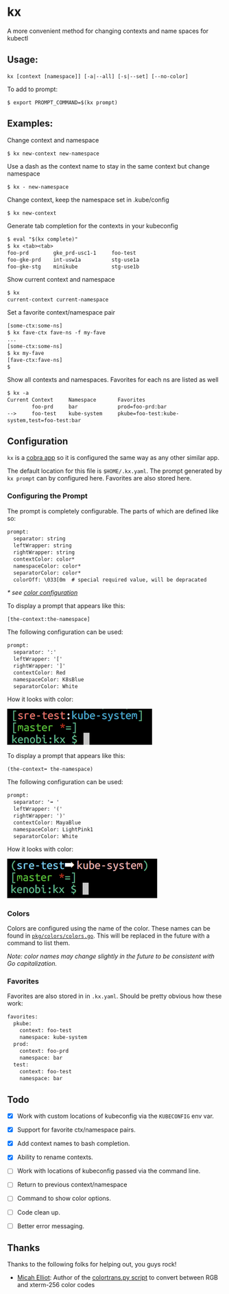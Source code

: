 # kx

A more convenient method for changing contexts and name spaces for kubectl

## Usage:

    kx [context [namespace]] [-a|--all] [-s|--set] [--no-color]

To add to prompt:

    $ export PROMPT_COMMAND=$(kx prompt)

## Examples:

Change context and namespace

    $ kx new-context new-namespace

Use a dash as the context name to stay in the same context but change namespace

    $ kx - new-namespace

Change context, keep the namespace set in .kube/config

    $ kx new-context

Generate tab completion for the contexts in your kubeconfig

    $ eval "$(kx complete)"
    $ kx <tab><tab>
    foo-prd        gke_prd-usc1-1     foo-test
    foo-gke-prd    int-usw1a          stg-use1a
    foo-gke-stg    minikube           stg-use1b
    

Show current context and namespace

    $ kx
    current-context current-namespace

Set a favorite context/namespace pair


    [some-ctx:some-ns]
    $ kx fave-ctx fave-ns -f my-fave
    ...
    [some-ctx:some-ns]
    $ kx my-fave
    [fave-ctx:fave-ns]
    $ 


Show all contexts and namespaces. Favorites for each ns are listed as well

```
$ kx -a
Current Context     Namespace       Favorites
        foo-prd     bar             prod=foo-prd:bar
-->     foo-test    kube-system     pkube=foo-test:kube-system,test=foo-test:bar

```

## Configuration

`kx` is a [cobra app](https://github.com/spf13/cobra) so it is configured the same way as any other similar app.

The default location for this file is `$HOME/.kx.yaml`. The prompt generated by `kx prompt` can by configured here. Favorites are also stored here.

### Configuring the Prompt

The prompt is completely configurable. The parts of which are defined like so:

    prompt:
      separator: string
      leftWrapper: string
      rightWrapper: string
      contextColor: color* 
      namespaceColor: color*
      separatorColor: color*
      colorOff: \033[0m  # special required value, will be depracated 

_* see [color configuration](#colors)_

To display a prompt that appears like this:

    [the-context:the-namespace]
   
The following configuration can be used:

    prompt:
      separator: ':'
      leftWrapper: '['
      rightWrapper: ']'
      contextColor: Red
      namespaceColor: K8sBlue
      separatorColor: White

How it looks with color:

![color prompt](demo-prompt2.png)

To display a prompt that appears like this:

    (the-context➡ the-namespace)
   
The following configuration can be used:

    prompt:
      separator: '➡ '
      leftWrapper: '('
      rightWrapper: ')'
      contextColor: MayaBlue
      namespaceColor: LightPink1
      separatorColor: White
      
How it looks with color:

![color prompt](demo-prompt.png)

### Colors<a name="colors"></a>

Colors are configured using the name of the color. These names can be found in [`pkg/colors/colors.go`](pkg/colors/colors.go). This will be replaced in the future with a command to list them.

_Note: color names may change slightly in the future to be consistent with Go capitalization._
      
### Favorites

Favorites are also stored in in `.kx.yaml`. Should be pretty obvious how these work:

    favorites:
      pkube:
        context: foo-test
        namespace: kube-system
      prod:
        context: foo-prd
        namespace: bar
      test:
        context: foo-test
        namespace: bar

## Todo

- [X] Work with custom locations of kubeconfig via the `KUBECONFIG` env var.
- [X] Support for favorite ctx/namespace pairs.
- [X] Add context names to bash completion.
- [X] Ability to rename contexts.
- [ ] Work with locations of kubeconfig passed via the command line.
- [ ] Return to previous context/namespace
- [ ] Command to show color options.
- [ ] Code clean up.
- [ ] Better error messaging.


## Thanks

Thanks to the following folks for helping out, you guys rock!

 - [Micah Elliot](https://gist.github.com/MicahElliott): Author of the [colortrans.py script](https://gist.github.com/naupaka/a300868203f32906717a1644c1c6f0d7) to convert between RGB and xterm-256 color codes
